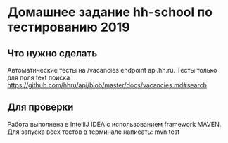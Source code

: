 # Домашнее задание hh-school по тестированию 2019

## Что нужно сделать
Автоматические тесты на /vacancies endpoint api.hh.ru.
Тесты только для поля text поиска
https://github.com/hhru/api/blob/master/docs/vacancies.md#search.

## Для проверки
Работа выполнена в IntelliJ IDEA c использованием framework MAVEN.
Для запуска всех тестов в терминале написать: mvn test

